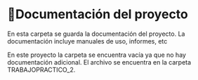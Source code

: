 # 📝Documentación del proyecto

En esta carpeta se guarda la documentación del proyecto. La documentación incluye manuales de uso, informes, etc

En este proyecto la carpeta se encuentra vacía ya que no hay documentación adicional. El archivo se encuentra 
en la carpeta TRABAJOPRACTICO_2.